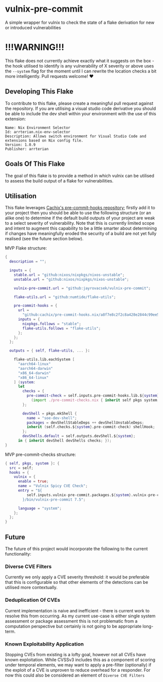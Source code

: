 # vulnix-pre-commit
A simple wrapper for vulnix to check the state of a flake derivation for new or introduced vulnerabilities

# !!!WARNING!!!
This flake does not currently achieve exactly what it suggests on the box - the hook utilised to identify is any vulnerability of
X severity or above uses the `--system` flag for the moment until I can rewrite the location checks a bit more intelligently.
Pull requests welcome! :heart:

## Developing This Flake
To contribute to this flake, please create a meaningful pull request against the repository. If you are utilising
a visual studio code derivative you should be able to include the dev shell within your environment with the use of 
this extension: 
```
Name: Nix Environment Selector
Id: arrterian.nix-env-selector
Description: Allows switch environment for Visual Studio Code and extensions based on Nix config file.
Version: 1.0.9
Publisher: arrterian
```

## Goals Of This Flake
The goal of this flake is to provide a method in which vulnix can be utilised to assess the build output of a flake 
for vulnerabilities.

## Utilisation
This flake leverages [Cachix's pre-commit-hooks repository](https://github.com/cachix/pre-commit-hooks.nix); firstly add it
to your project then you should be able to use the following structure (or an alike one) to determine if the default
build outputs of your project are weak to a select severity of vulnerability. Note that this is currently limited scope and 
intent to augment this capability to be a little smarter about determining if changes have meaningfully eroded the security
of a build are not yet fully realised (see the future section below).

MVP Flake structure:
```nix
{
  description = "";

  inputs = {
    stable.url = "github:nixos/nixpkgs/nixos-unstable";
    unstable.url = "github:nixos/nixpkgs/nixos-unstable";

    vulnix-pre-commit.url = "github:jayrovacsek/vulnix-pre-commit";

    flake-utils.url = "github:numtide/flake-utils";

    pre-commit-hooks = {
      url =
        "github:cachix/pre-commit-hooks.nix/a8f7e8c2f2c8a428e2844c99ee5aa4718db61698";
      inputs = {
        nixpkgs.follows = "stable";
        flake-utils.follows = "flake-utils";
      };
    };
  };

  outputs = { self, flake-utils, ... }:

    flake-utils.lib.eachSystem [
      "aarch64-linux"
      "aarch64-darwin"
      "x86_64-darwin"
      "x86_64-linux"
    ] (system:
      let
        checks = {
          pre-commit-check = self.inputs.pre-commit-hooks.lib.${system}.run
            (import ./pre-commit-checks.nix { inherit self pkgs system; });
        };

        devShell = pkgs.mkShell {
          name = "soe-dev-shell";
          packages = devShellStableDeps ++ devShellUnstableDeps;
          inherit (self.checks.${system}.pre-commit-check) shellHook;
        };
        devShells.default = self.outputs.devShell.${system};
      in { inherit devShell devShells checks; });
}
```

MVP pre-commit-checks structure:
```nix
{ self, pkgs, system }: {
  src = self;
  hooks = {
    vulnix = {
      enable = true;
      name = "Vulnix Spicy CVE Check";
      entry = "${
          self.inputs.vulnix-pre-commit.packages.${system}.vulnix-pre-commit
        }/bin/vulnix-pre-commit 7.5";

      language = "system";
    };
  };
}
```

## Future
The future of this project would incorporate the following to the current functionality:

### Diverse CVE Filters
Currently we only apply a CVE severity threshold: it would be preferable that this is configurable so that other elements of 
the detections can be utilised more contextually.

### Deduplication Of CVEs
Current implementation is naive and inefficient - there is current work to resolve this from occurring. As my current use-case
is either single system assessment or package assessment this is not problematic from a computation perspective but certainly is
not going to be appropriate long-term.

### Known Exploitability Application
Stopping CVEs from existing is a lofty goal, however not all CVEs have known exploitation. While CVSSv3 includes this as a component
of scoring under temporal elements, we may want to apply a pre-filter (optionally) if the exploit of a CVE is unproven to reduce 
overhead for a responder. For now this could also be considered an element of `Diverse CVE Filters`